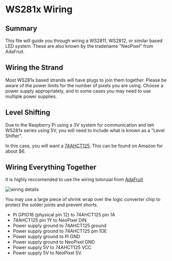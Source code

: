 # WS281x Wiring

## Summary

This file will guide you through wiring a WS2811, WS2812, or similar based LED system. These are also known by the tradename "NeoPixel" from AdaFruit.

## Wiring the Strand

Most WS281x based strands will have plugs to join them together. Please be aware of the power limits for the number of pixels you are using. Choose a power supply appropriately, and in some cases you may need to use multiple power supplies.


## Level Shifting

Due to the Raspberry Pi using a 3V system for communication and teh WS281x series using 5V, you will need to include what is known as a "Level Shifter".

In this case, you will want a [74AHCT125](https://www.amazon.com/Adafruit-Accessories-Quad-Level-Shifter-piece/dp/B00XW2L39K/ref=sr_1_1?dchild=1&keywords=74AHCT125&qid=1606100641&sr=8-1). This can be found on Amazon for about $6.


## Wiring Everything Together

It is highly reccomended to use the wiring tutoruial from [AdaFruit](https://learn.adafruit.com/neopixels-on-raspberry-pi/raspberry-pi-wiring)

![wiring details](https://cdn-learn.adafruit.com/assets/assets/000/064/121/original/led_strips_raspi_NeoPixel_Level_Shifted_bb.jpg?1540314807)


You may use a large piece of shrink wrap over the logic converter chip to protect the solder joints and prevent shorts.


- Pi GPIO18 (physical pin 12) to 74AHCT125 pin 1A
- 74AHCT125 pin 1Y to NeoPixel DIN
- Power supply ground to 74AHCT125 ground
- Power supply ground to 74AHCT125 pin 1OE
- Power supply ground to Pi GND
- Power supply ground to NeoPixel GND
- Power supply 5V to 74AHCT125 VCC
- Power supply 5V to NeoPixel 5V.